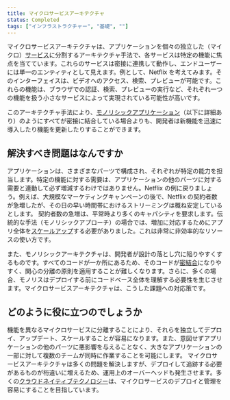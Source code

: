 ```yaml
---
title: マイクロサービスアーキテクチャ
status: Completed
tags: ["インフラストラクチャー", "基礎", ""]
---
```


マイクロサービスアーキテクチャは、アプリケーションを個々の独立した（マイクロ）[サービス](/ja/service/)に分割するアーキテクチャ手法で、各サービスは特定の機能に焦点を当てています。これらのサービスは密接に連携して動作し、エンドユーザーには単一のエンティティとして見えます。例として、Netflix を考えてみます。そのインターフェイスは、ビデオへのアクセス、検索、プレビューが可能です。これらの機能は、ブラウザでの認証、検索、プレビューの実行など、それぞれ一つの機能を扱う小さなサービスによって実現されている可能性が高いです。

このアーキテクチャ手法により、[モノリシックアプリケーション](/ja/monolithic-apps/)（以下に詳細あり）のようにすべてが密接に結合している場合よりも、開発者は新機能を迅速に導入したり機能を更新したりすることができます。

## 解決すべき問題はなんですか

アプリケーションは、さまざまなパーツで構成され、それぞれが特定の能力を担当します。特定の機能に対する需要は、アプリケーションの他のパーツに対する需要と連動して必ず増減するわけではありません。Netflix の例に戻りましょう。例えば、大規模なマーケティングキャンペーンの後で、Netflix の契約者数が急増したが、その日の早い時間帯におけるストリーミングは概ね安定しているとします。
契約者数の急増は、平常時より多くのキャパシティを要求します。伝統的な手法（モノリシックアプローチ）の場合では、増加に対応するためにアプリ全体を[スケールアップ](/ja/scalability/)する必要がありました。これは非常に非効率的なリソースの使い方です。

また、モノリシックアーキテクチャは、開発者が設計の落とし穴に陥りやすくするものです。すべてのコードが一か所にあるため、そのコードが[密結合](/ja/tightly-coupled-architectures/)になりやすく、関心の分離の原則を適用することが難しくなります。さらに、多くの場合、モノリスはデプロイする前にコードベース全体を理解する必要性を生じさせます。マイクロサービスアーキテクチャは、こうした課題への対応策です。

## どのように役に立つのでしょうか

機能を異なるマイクロサービスに分離することにより、それらを独立してデプロイ、アップデート、スケールすることが容易になります。また、意図せずアプリケーションの他のパーツに悪影響を与えることなく、大きなアプリケーションの一部に対して複数のチームが同時に作業することを可能にします。
マイクロサービスアーキテクチャは多くの問題を解決しますが、デプロイして追跡する必要があるものが桁違いに増えるため、運用上のオーバーヘッドも発生させます。多くの[クラウドネイティブテクノロジー](/ja/cloud-native-tech/)は、マイクロサービスのデプロイと管理を容易にすることを目指しています。
